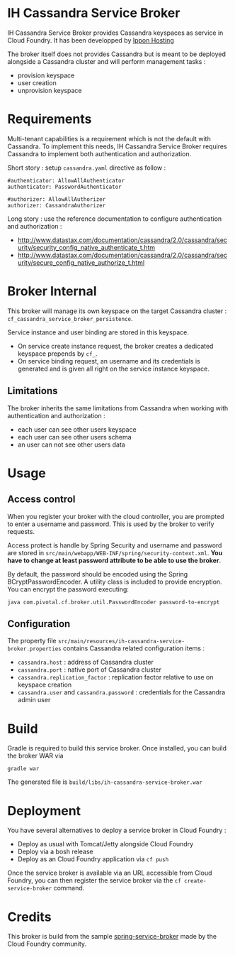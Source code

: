 IH Cassandra Service Broker
===========================

IH Cassandra Service Broker provides Cassandra keyspaces as service in Cloud Foundry. It has been developped by [Ippon Hosting](http://www.ippon-hosting.com/)

The broker itself does not provides Cassandra but is meant to be deployed alongside a Cassandra cluster and will perform management tasks : 

 - provision keyspace
 - user creation
 - unprovision keyspace
 
# Requirements

Multi-tenant capabilities is a requirement which is not the default with Cassandra. To implement this needs, IH Cassandra Service Broker requires Cassandra to implement both authentication and authorization. 

Short story : setup `cassandra.yaml` directive as follow :

    #authenticator: AllowAllAuthenticator
    authenticator: PasswordAuthenticator
    
    #authorizer: AllowAllAuthorizer
    authorizer: CassandraAuthorizer


Long story : use the reference documentation to configure authentication and authorization :

  - http://www.datastax.com/documentation/cassandra/2.0/cassandra/security/security_config_native_authenticate_t.htm
  - http://www.datastax.com/documentation/cassandra/2.0/cassandra/security/secure_config_native_authorize_t.html


# Broker Internal

This broker will manage its own keyspace on the target Cassandra cluster : `cf_cassandra_service_broker_persistence`.

Service instance and user binding are stored in this keyspace.


 - On service create instance request, the broker creates a dedicated keyspace prepends by `cf_`.
 - On service binding request, an username and its credentials is generated and is given all right on the service instance keyspace.


## Limitations

The broker inherits the same limitations from Cassandra when working with authentication and authorization :

  - each user can see other users keyspace
  - each user can see other users schema
  - an user can not see other users data





# Usage

## Access control

When you register your broker with the cloud controller, you are prompted to enter a username and password. This is used by the broker to verify requests.

Access protect is handle by Spring Security and username and password are stored in `src/main/webapp/WEB-INF/spring/security-context.xml`. __You have to change at least password attribute to
be able to use the broker__.

By default, the password should be encoded using the Spring BCryptPasswordEncoder. A utility class is included to provide encryption. You can encrypt the password executing:

    java com.pivotal.cf.broker.util.PasswordEncoder password-to-encrypt


## Configuration

The property file `src/main/resources/ih-cassandra-service-broker.properties` contains Cassandra related configuration items :

 - `cassandra.host` : address of Cassandra cluster
 - `cassandra.port` : native port of Cassandra cluster
 - `cassandra.replication_factor` : replication factor relative to use on keyspace creation
 - `cassandra.user` and `cassandra.password` : credentials for the Cassandra admin user


# Build

Gradle is required to build this service broker. Once installed, you can build the broker WAR via 

    gradle war
    

The generated file is `build/libs/ih-cassandra-service-broker.war`


# Deployment

You have several alternatives to deploy a service broker in Cloud Foundry :

 - Deploy as usual with Tomcat/Jetty alongside Cloud Foundry
 - Deploy via a bosh release
 - Deploy as an Cloud Foundry application via `cf push`

Once the service broker is available via an URL accessible from Cloud Foundry, you can then register the service broker via the  `cf create-service-broker` command.

# Credits

This broker is build from the sample [spring-service-broker](https://github.com/cloudfoundry-community/spring-service-broker) made by the Cloud Foundry community.
